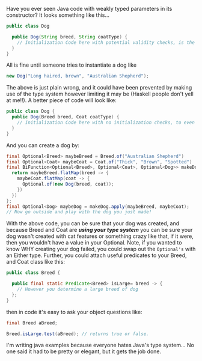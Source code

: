 <!--id: 9-->
<!--title: Use Your Type System-->
<!--author: Brian Jones-->
<!--visible: true-->

Have you ever seen Java code with weakly typed parameters in its constructor? It looks something like this...


```java
public class Dog

  public Dog(String breed, String coatType) {
    // Initialization Code here with potential validity checks, is the breed a valid breed, is the coat type even a coat type? did I mix the parameters up? etc...
  }
}
```

All is fine until someone tries to instantiate a dog like

```java
new Dog("Long haired, brown", "Australian Shepherd");
```

The above is just plain wrong, and it could have been prevented by making use of the type system however limiting it may be (Haskell people don't yell at me!!). A better piece of code will look like:

```java
public class Dog {
  public Dog(Breed breed, Coat coatType) {
    // Initialization Code here with no initialization checks, to even get a Breed it must be built correctly, same with Coat
  }
}
```

And you can create a dog by:


```java
final Optional<Breed> maybeBreed = Breed.of("Australian Shepherd")
final Optional<Coat> maybeCoat = Coat.of("Thick", "Brown", "Spotted")
final BiFunction<Optional<Breed>, Optional<Coat>, Optional<Dog>> makeDog = (maybeBreed, maybeCoat) -> {
  return maybeBreed.flatMap(breed -> {
    maybeCoat.flatMap(coat -> {
      Optional.of(new Dog(breed, coat));
    })
  })
};
final Optional<Dog> maybeDog = makeDog.apply(maybeBreed, maybeCoat);
// Now go outside and play with the dog you just made!
```


With the above code, you can be sure that your dog was created, and because Breed and Coat are **_using your type system_** you can be sure your dog wasn't created with cat features or something crazy like that, if it were, then you wouldn't have a value in your Optional. Note, if you wanted to know WHY creating your dog failed, you could swap out the `Optional's` with an Either type. Further, you could attach useful predicates to your Breed, and Coat class like this:

```java
public class Breed {

  public final static Predicate<Breed> isLarge= breed -> {
    // However you determine a large breed of dog
  };
}
```
then in code it's easy to ask your object questions like:

```java
final Breed aBreed;

Breed.isLarge.test(aBreed); // returns true or false.
```


I'm writing java examples because everyone hates Java's type system... No one said it had to be pretty or elegant, but it gets the job done.

